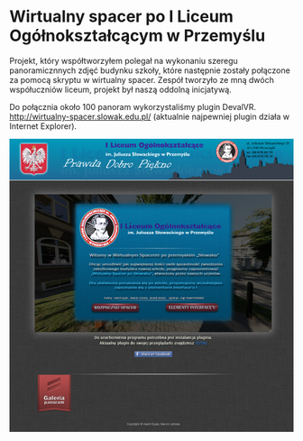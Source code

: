 # Wirtualny spacer po I Liceum Ogółnokształcącym w Przemyślu 

Projekt, który współtworzyłem polegał na wykonaniu szeregu panoramicznnych zdjęć budynku szkoły, które następnie zostały połączone za pomocą skryptu w wirtualny spacer. Zespół tworzyło ze mną dwóch współuczniów liceum, projekt był naszą oddolną inicjatywą. 

Do połącznia około 100 panoram wykorzystaliśmy plugin DevalVR.
http://wirtualny-spacer.slowak.edu.pl/ (aktualnie najpewniej plugin działa w Internet Explorer).

![](https://github.com/kamildyjak/Wirtualny-spacer/blob/master/start.png)

